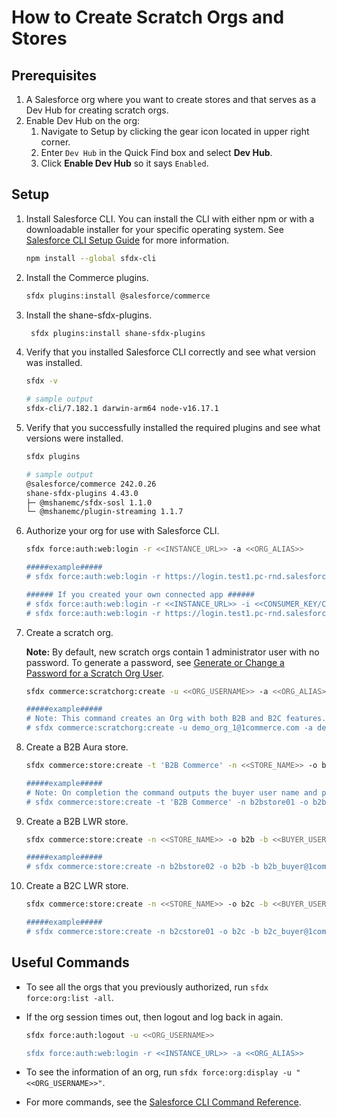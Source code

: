 # How to Create Scratch Orgs and Stores

## Prerequisites

1. A Salesforce org where you want to create stores and that serves as a Dev Hub for creating scratch orgs.
2. Enable Dev Hub on the org:
    1. Navigate to Setup by clicking the gear icon located in upper right corner.
    2. Enter `Dev Hub` in the Quick Find box and select **Dev Hub**.
    3. Click **Enable Dev Hub** so it says `Enabled`.

## Setup

1. Install Salesforce CLI. You can install the CLI with either npm or with a downloadable installer for your specific operating system. See [Salesforce CLI Setup Guide](https://developer.salesforce.com/docs/atlas.en-us.sfdx_setup.meta/sfdx_setup/sfdx_setup_install_cli.htm) for more information.
    ```bash
    npm install --global sfdx-cli
    ```
2. Install the Commerce plugins.
    ```bash
    sfdx plugins:install @salesforce/commerce
    ```
3. Install the shane-sfdx-plugins.
    ```bash
     sfdx plugins:install shane-sfdx-plugins
    ```
4. Verify that you installed Salesforce CLI correctly and see what version was installed.

    ```bash
    sfdx -v

    # sample output
    sfdx-cli/7.182.1 darwin-arm64 node-v16.17.1
    ```

5. Verify that you successfully installed the required plugins and see what versions were installed.

    ```bash
    sfdx plugins

    # sample output
    @salesforce/commerce 242.0.26
    shane-sfdx-plugins 4.43.0
    ├─ @mshanemc/sfdx-sosl 1.1.0
    └─ @mshanemc/plugin-streaming 1.1.7
    ```

6. Authorize your org for use with Salesforce CLI.

    ```bash
    sfdx force:auth:web:login -r <<INSTANCE_URL>> -a <<ORG_ALIAS>>

    #####example#####
    # sfdx force:auth:web:login -r https://login.test1.pc-rnd.salesforce.com -a mydevhub

    ###### If you created your own connected app ######
    # sfdx force:auth:web:login -r <<INSTANCE_URL>> -i <<CONSUMER_KEY/CLIENT_ID>> -a <<ORG_ALIAS>>
    # sfdx force:auth:web:login -r https://login.test1.pc-rnd.salesforce.com -i XXXXX -a mydevhub
    ```

7. Create a scratch org.

    **Note:** By default, new scratch orgs contain 1 administrator user with no password. To generate a password, see [Generate or Change a Password for a Scratch Org User](https://developer.salesforce.com/docs/atlas.en-us.sfdx_dev.meta/sfdx_dev/sfdx_dev_scratch_orgs_passwd.htm).

    ```bash
    sfdx commerce:scratchorg:create -u <<ORG_USERNAME>> -a <<ORG_ALIAS>> -v <<DEVHUB_USERNAME>> -w 15 --json

    #####example#####
    # Note: This command creates an Org with both B2B and B2C features. To create an org with just B2B or B2C features pass the type (-t) argument
    # sfdx commerce:scratchorg:create -u demo_org_1@1commerce.com -a demo_org_1 -v devhubtest1sdb3@mydevhub.com -w 15 --json
    ```

8. Create a B2B Aura store.

    ```bash
    sfdx commerce:store:create -t 'B2B Commerce' -n <<STORE_NAME>> -o b2b -b <<BUYER_USER_EMAIL>> -u <<ORG_USERNAME>> -v <<DEVHUB_USERNAME>> --apiversion=<<API_VERSION>>

    #####example#####
    # Note: On completion the command outputs the buyer user name and password
    # sfdx commerce:store:create -t 'B2B Commerce' -n b2bstore01 -o b2b -b b2b_aura_buyer@1commerce.com -u demo_org_1@1commerce.com -v devhubtest1sdb3@mydevhub.com --apiversion=57.0
    ```

9. Create a B2B LWR store.

    ```bash
    sfdx commerce:store:create -n <<STORE_NAME>> -o b2b -b <<BUYER_USER_EMAIL>> -u <<ORG_USERNAME>> -v <<DEVHUB_USERNAME>> --apiversion=<<API_VERSION>>

    #####example#####
    # sfdx commerce:store:create -n b2bstore02 -o b2b -b b2b_buyer@1commerce.com -u demo_org_1@1commerce.com -v devhubtest1sdb3@mydevhub.com --apiversion=57.0
    ```

10. Create a B2C LWR store.

    ```bash
    sfdx commerce:store:create -n <<STORE_NAME>> -o b2c -b <<BUYER_USER_EMAIL>> -u <<ORG_USERNAME>> -v <<DEVHUB_USERNAME>> --apiversion=<<API_VERSION>>

    #####example#####
    # sfdx commerce:store:create -n b2cstore01 -o b2c -b b2c_buyer@1commerce.com -u demo_org_1@1commerce.com -v devhubtest1sdb3@mydevhub.com --apiversion=57.0
    ```

## Useful Commands

-   To see all the orgs that you previously authorized, run `sfdx force:org:list -all`.
-   If the org session times out, then logout and log back in again.

    ```bash
    sfdx force:auth:logout -u <<ORG_USERNAME>>

    sfdx force:auth:web:login -r <<INSTANCE_URL>> -a <<ORG_ALIAS>>
    ```

-   To see the information of an org, run `sfdx force:org:display -u "<<ORG_USERNAME>>"`.
-   For more commands, see the [Salesforce CLI Command Reference](https://developer.salesforce.com/docs/atlas.en-us.sfdx_cli_reference.meta/sfdx_cli_reference/cli_reference.htm).
